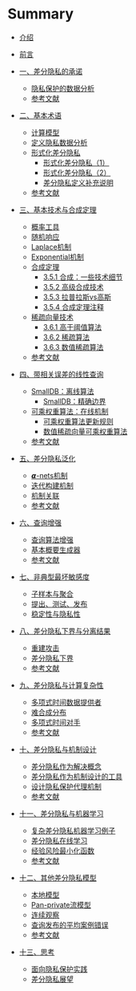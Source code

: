 # Summary

* [介绍](Introduction.md)

* [前言](Preface.md)

* [一、差分隐私的承诺](1-The-Promise-of-Differential-Privacy/Overview.md)
	* [隐私保护的数据分析](1-The-Promise-of-Differential-Privacy/Privacy-preserving-data-analysis.md)
	* [参考文献](1-The-Promise-of-Differential-Privacy/Bibliographic-notes.md)

* [二、基本术语](2-Basic-Terms/Overview.md)
	* [计算模型](2-Basic-Terms/The-model-of-computation.md)
	* [定义隐私数据分析](2-Basic-Terms/Towards-defining-private-data-analysis.md)
	* [形式化差分隐私](2-Basic-Terms/Formalizing-differential-privacy/Formalizing-differential-privacy-Overview.md)
		* [形式化差分隐私（1）](2-Basic-Terms/Formalizing-differential-privacy/Formalizing-differential-privacy_1.md)
		* [形式化差分隐私（2）](2-Basic-Terms/Formalizing-differential-privacy/Formalizing-differential-privacy_2.md)
		* [差分隐私定义补充说明](2-Basic-Terms/Formalizing-differential-privacy/Additional-definition-of-dp.md)
	* [参考文献](2-Basic-Terms/Bibliographic-notes.md)

* [三、基本技术与合成定理](3-Basic-Techniques-and-Composition-Theorems/Overview.md)
	* [概率工具](3-Basic-Techniques-and-Composition-Theorems/Useful-probabilistic-tools.md)
	* [随机响应](3-Basic-Techniques-and-Composition-Theorems/Randomized-response.md)
	* [Laplace机制](3-Basic-Techniques-and-Composition-Theorems/The-laplace-mechanism.md)
	* [Exponential机制](3-Basic-Techniques-and-Composition-Theorems/The-exponential-mechanism.md)
	* [合成定理](3-Basic-Techniques-and-Composition-Theorems/Composition-theorems/Composition-theorems.md)
        * [3.5.1 合成：一些技术细节](3-Basic-Techniques-and-Composition-Theorems/Composition-theorems/Composition-some-technicalities.md)
    	* [3.5.2 高级合成技术](3-Basic-Techniques-and-Composition-Theorems/Composition-theorems/Advanced-composition.md)
    	* [3.5.3 拉普拉斯vs高斯](3-Basic-Techniques-and-Composition-Theorems/Composition-theorems/Laplace-versus-Gauss.md)
    	* [3.5.4 合成定理注释](3-Basic-Techniques-and-Composition-Theorems/Composition-theorems/Remarks-on-composition.md)
	* [稀疏向量技术](3-Basic-Techniques-and-Composition-Theorems/The-sparse-vector-technique/The-sparse-vector-technique-Overview.md)
    	* [3.6.1 高于阈值算法](3-Basic-Techniques-and-Composition-Theorems/The-sparse-vector-technique/AboveThreshold.md)
    	* [3.6.2 稀疏算法](3-Basic-Techniques-and-Composition-Theorems/The-sparse-vector-technique/Sparse.md)
    	* [3.6.3 数值稀疏算法](3-Basic-Techniques-and-Composition-Theorems/The-sparse-vector-technique/NumericSparse.md)
	* [参考文献](3-Basic-Techniques-and-Composition-Theorems/Bibliographic-notes.md)

* [四、带相关误差的线性查询](4-Releasing-Linear-Quries-with-Correlated-Error/Overview.md)
	* [SmallDB：离线算法](4-Releasing-Linear-Quries-with-Correlated-Error/An-offline-algorithm-SmallDB/An-offline-algorithm-SmallDB.md)
    	* [SmallDB：精确边界](4-Releasing-Linear-Quries-with-Correlated-Error/An-offline-algorithm-SmallDB/An-offline-algorithm-SmallDB-Refined-Bounds.md)
	* [可乘权重算法：在线机制](4-Releasing-Linear-Quries-with-Correlated-Error/An-online-mechanism-private-multiplicative-weights/An-online-mechanism-private-multiplicative-weights-Overview.md)
    	* [可乘权重算法更新规则](4-Releasing-Linear-Quries-with-Correlated-Error/An-online-mechanism-private-multiplicative-weights/The-multiplicative-weight-update-rule.md)
    	* [数值稀疏向量可乘权重算法](4-Releasing-Linear-Quries-with-Correlated-Error/An-online-mechanism-private-multiplicative-weights/The-OnlineMW-via-NumericSparse-algorithm.md)
	* [参考文献](4-Releasing-Linear-Quries-with-Correlated-Error/Bibliographic-notes.md)

* [五、差分隐私泛化](5-Generalizations/Overview.md)
	* [𝞪-nets机制](5-Generalizations/Mechanisms-via-alpha-nets.md)
	* [迭代构建机制](5-Generalizations/The-iterative-construction-mechanism.md)
	* [机制关联]()
	* [参考文献]()

* [六、查询增强](6-Boosting-for-Queries/Overview.md)
	* [查询算法增强]()
	* [基本概要生成器]()
	* [参考文献]()

* [七、非典型最坏敏感度](7-When-Worst-Case-Sensitivity-is-Atypical/Overview.md)
	* [子样本与聚合]()
	* [提出、测试、发布]()
	* [稳定性与隐私性]()

* [八、差分隐私下界与分离结果](8-Lower-Bounds-and-Separation-Result/Overview.md)
	* [重建攻击]()
	* [差分隐私下界]()
	* [参考文献]()

* [九、差分隐私与计算复杂性](9-Differential-\text{Pr}ivacy-and-Computational-Complexity/Overview.md)
	* [多项式时间数据提供者]()
	* [难合成分布]()
	* [多项式时间对手]()
	* [参考文献]()

* [十、差分隐私与机制设计](10-Differential-\text{Pr}ivacy-and-Mechanism-Design/Overview.md)
	* [差分隐私作为解决概念]()
	* [差分隐私作为机制设计的工具]()
	* [设计隐私保护代理机制]()
	* [参考文献]()

* [十一、差分隐私与机器学习](11-Differential-\text{Pr}ivacy-and-Machine-Learning/Overview.md)
	* [复杂差分隐私机器学习例子]()
	* [差分隐私在线学习]()
	* [经验风险最小化函数]()
	* [参考文献]()

* [十二、其他差分隐私模型](12-Additional-Models/Overview.md)
	* [本地模型]()
	* [Pan-private流模型]()
	* [连续观察]()
	* [查询发布的平均案例错误]()
	* [参考文献]()

* [十三、思考](13-Reflections/Overview.md)
	* [面向隐私保护实践]()
	* [差分隐私展望]()
